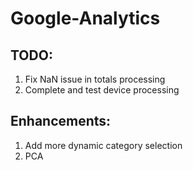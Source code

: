 # Google-Analytics

## TODO:
1. Fix NaN issue in totals processing
2. Complete and test device processing

## Enhancements:
1. Add more dynamic category selection
2. PCA
